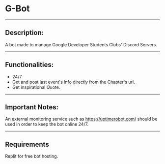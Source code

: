 # G-Bot
_________________________________________________________________________________________

## Description:

A bot made to manage Google Developer Students Clubs' Discord Servers.
_________________________________________________________________________________________

## Functionalities:

- 24/7
- Get and post last event's info directly from the Chapter's url.
- Get inspirational Quote.
_________________________________________________________________________________________

## Important Notes:

An external monitoring service such as https://uptimerobot.com/ should be used in order to keep the bot online 24/7.
_________________________________________________________________________________________


## Requirements

Replit for free bot hosting.